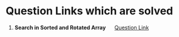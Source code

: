# Question Links which are solved 

1. <b> Search in Sorted and Rotated Array </b> &nbsp;&nbsp;&nbsp;&nbsp;
[Question Link](https://www.geeksforgeeks.org/problems/search-in-a-rotated-array4618/1?itm_source=geeksforgeeks&itm_medium=article&itm_campaign=practice_card)


